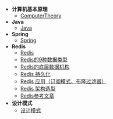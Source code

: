 - **计算机基本原理**
    - [ComputerTheory](ComputerTheory/)
- **Java**
    - [Java](Java/)
- **Spring**
    - [Spring](Spring/)    
- **Redis**
    - [Redis](Redis/)
    - [Redis的9种数据类型](Redis/DataType.md)
    - [Redis的底层数据机构](Redis/DataStructure.md)
    - [Redis 持久化](Redis/AOF&RDB.md)
    - [Redis 应用（订阅模式、布隆过滤器）](Redis/Application.md)
    - [Redis 架构选型](Redis/Framework.md)
    - [Redis参考文章](Redis/Refereneces.md)
- **设计模式**
    - [设计模式](设计模式/)
